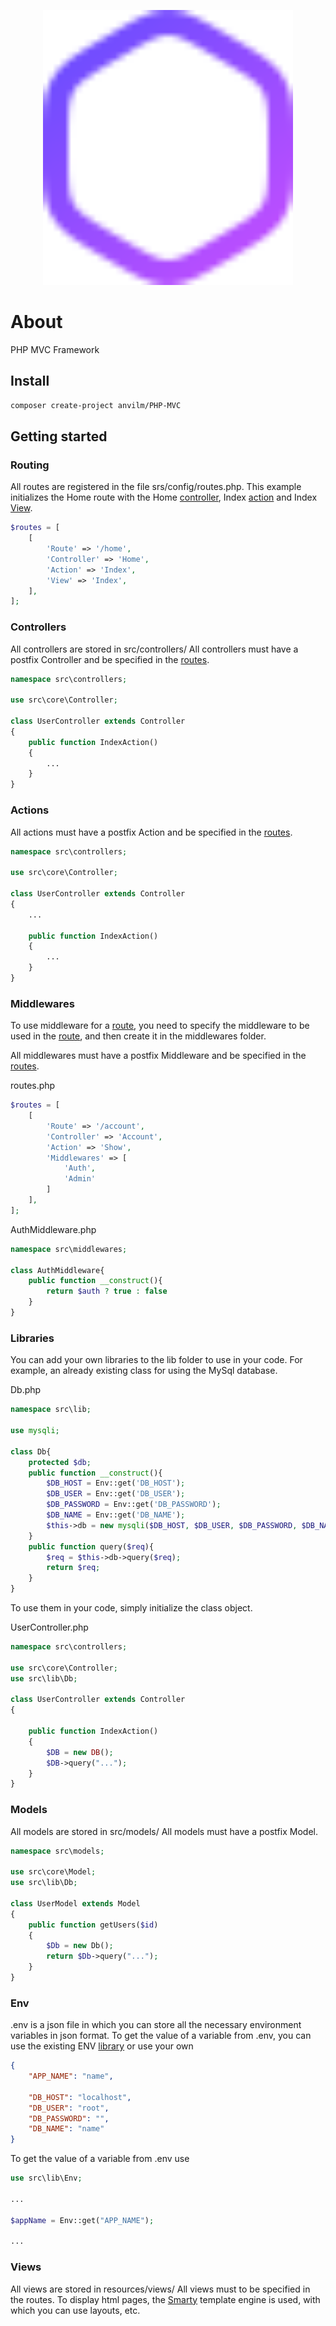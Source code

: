<p align="center"><img src="logo.svg" width="400"></p>

# About

PHP MVC Framework

## Install

```bash
composer create-project anvilm/PHP-MVC
```

## Getting started

### Routing

All routes are registered in the file srs/config/routes.php.
This example initializes the Home route with the Home [controller](#controllers), Index [action](#actions) and Index [View](#views).
```php
$routes = [
    [
        'Route' => '/home',
        'Controller' => 'Home',
        'Action' => 'Index',
        'View' => 'Index',
    ],
];
```

### Controllers

All controllers are stored in src/controllers/
All controllers must have a postfix Controller and be specified in the [routes](#routing).

```php
namespace src\controllers;

use src\core\Controller;

class UserController extends Controller
{
    public function IndexAction()
    {
        ...
    }
}
```

### Actions

All actions must have a postfix Action and be specified in the [routes](#routing).

```php
namespace src\controllers;

use src\core\Controller;

class UserController extends Controller
{
    ...

    public function IndexAction()
    {
        ...
    }
}
```
### Middlewares

To use middleware for a [route](#routing), you need to specify the middleware to be used in the [route](#routing), and then create it in the middlewares folder.

All middlewares must have a postfix Middleware and be specified in the [routes](#routing).

routes.php
```php
$routes = [
    [
        'Route' => '/account',
        'Controller' => 'Account',
        'Action' => 'Show',
        'Middlewares' => [
            'Auth',
            'Admin'
        ]
    ],
];
```

AuthMiddleware.php
```php
namespace src\middlewares;

class AuthMiddleware{
    public function __construct(){
        return $auth ? true : false
    }
}
```

### Libraries
You can add your own libraries to the lib folder to use in your code.
For example, an already existing class for using the MySql database.

Db.php
```php
namespace src\lib;

use mysqli;

class Db{
    protected $db;
    public function __construct(){
        $DB_HOST = Env::get('DB_HOST');
        $DB_USER = Env::get('DB_USER');
        $DB_PASSWORD = Env::get('DB_PASSWORD');
        $DB_NAME = Env::get('DB_NAME');
        $this->db = new mysqli($DB_HOST, $DB_USER, $DB_PASSWORD, $DB_NAME);
    }
    public function query($req){
        $req = $this->db->query($req);
        return $req;
    }
}
```
To use them in your code, simply initialize the class object.

UserController.php
```php
namespace src\controllers;

use src\core\Controller;
use src\lib\Db;

class UserController extends Controller
{

    public function IndexAction()
    {
        $DB = new DB();
        $DB->query("...");
    }
}
```

### Models

All models are stored in src/models/
All models must have a postfix Model.

```php
namespace src\models;

use src\core\Model;
use src\lib\Db;

class UserModel extends Model
{
    public function getUsers($id)
    {
        $Db = new Db();
        return $Db->query("...");
    }
}
```

### Env
.env is a json file in which you can store all the necessary environment variables in json format.
To get the value of a variable from .env, you can use the existing ENV [library](#libraries) or use your own

```json
{
    "APP_NAME": "name",

    "DB_HOST": "localhost",
    "DB_USER": "root",
    "DB_PASSWORD": "",
    "DB_NAME": "name"
}
```
To get the value of a variable from .env use
```php
use src\lib\Env;

...

$appName = Env::get("APP_NAME");

...
```
### Views

All views are stored in resources/views/
All views must to be specified in the routes.
To display html pages, the <a href="https://www.smarty.net/">Smarty</a> template engine is used, with which you can use layouts, etc.

